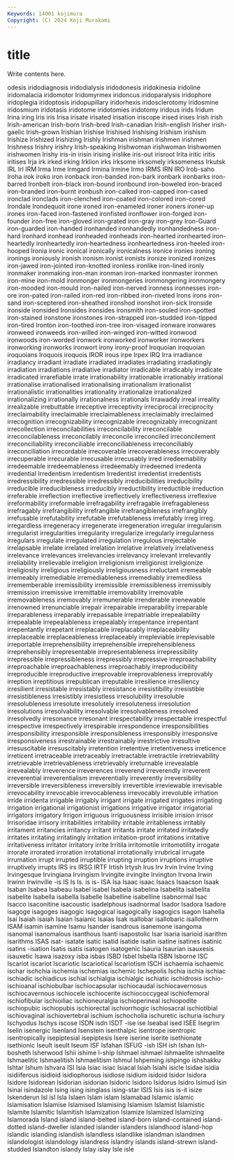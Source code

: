 ```yaml
---
Keywords: 14001 kojimura
Copyright: (C) 2024 Koji Murakami
---
```


# title

Write contents here.



odesis iridodiagnosis iridodialysis iridodonesis iridokinesia iridoline iridomalacia iridomotor Iridomyrmex iridoncus
iridoparalysis iridophore iridoplegia iridoptosis iridopupillary iridorhexis iridosclerotomy iridosmine iridosmium iridotasis
iridotome iridotomies iridotomy iridous irids Iridum Irina iring Iris iris
Irisa irisate irisated irisation iriscope irised irises Irish irish Irish-american
Irish-born Irish-bred Irish-canadian Irish-english Irisher irish-gaelic Irish-grown Irishian Irishise Irishised
Irishising Irishism irishism Irishize Irishized Irishizing Irishly Irishman irishman Irishmen
irishmen Irishness Irishry irishry Irish-speaking Irishwoman irishwoman Irishwomen irishwomen Irishy
iris-in irisin irising irislike iris-out irisroot Irita iritic iritis iritises
Irja irk irked irking Irklion irks irksome irksomely irksomeness Irkutsk
IRL Irl IRM Irma Irme Irmgard Irmina Irmine Irmo IRMS
IRN IRO Irob-saho Iroha irok iroko iron ironback iron-banded iron-bark
ironbark ironbarks iron-barred Ironbelt iron-black iron-bound ironbound iron-boweled iron-braced iron-branded
iron-burnt ironbush iron-calked iron-capped iron-cased ironclad ironclads iron-clenched iron-coated iron-colored
iron-cored Irondale Irondequoit irone ironed iron-enameled ironer ironers ironer-up irones
iron-faced iron-fastened ironfisted ironflower iron-forged iron-founder iron-free iron-gloved iron-grated iron-gray
iron-grey Iron-Guard iron-guarded iron-handed ironhanded ironhandedly ironhandedness iron-hard ironhard ironhead
ironheaded ironheads iron-hearted ironhearted iron-heartedly ironheartedly iron-heartedness ironheartedness iron-heeled iron-hooped
Ironia ironic ironical ironically ironicalness ironice ironies ironing ironings ironiously
ironish ironism ironist ironists ironize ironized ironizes iron-jawed iron-jointed iron-knotted
ironless ironlike iron-lined ironly ironmaker ironmaking iron-man ironman iron-marked ironmaster
ironmen iron-mine iron-mold ironmonger ironmongeries ironmongering ironmongery iron-mooded iron-mould iron-nailed
iron-nerved ironness ironnesses iron-ore iron-pated iron-railed iron-red iron-ribbed iron-riveted Irons
irons iron-sand iron-sceptered iron-sheathed ironshod ironshot iron-sick Ironside ironside ironsided
Ironsides ironsides ironsmith iron-souled iron-spotted iron-stained ironstone ironstones iron-strapped iron-studded
iron-tipped iron-tired Ironton iron-toothed iron-tree iron-visaged ironware ironwares ironweed ironweeds
iron-willed iron-winged iron-witted ironwood ironwoods iron-worded ironwork ironworked ironworker ironworkers
ironworking ironworks ironwort irony irony-proof Iroquoian iroquoian iroquoians Iroquois iroquois
IROR irous irpe Irpex IRQ Irra irradiance irradiancy irradiant irradiate
irradiated irradiates irradiating irradiatingly irradiation irradiations irradiative irradiator irradicable irradicably
irradicate irradicated irrarefiable irrate irrationability irrationable irrationably irrational irrationalise irrationalised
irrationalising irrationalism irrationalist irrationalistic irrationalities irrationality irrationalize irrationalized irrationalizing irrationally
irrationalness irrationals Irrawaddy irreal irreality irrealizable irrebuttable irreceptive irreceptivity irreciprocal
irreciprocity irreclaimability irreclaimable irreclaimableness irreclaimably irreclaimed irrecognition irrecognizability irrecognizable irrecognizably
irrecognizant irrecollection irreconcilabilities irreconcilability irreconcilable irreconcilableness irreconcilably irreconcile irreconciled irreconcilement
irreconciliability irreconciliable irreconciliableness irreconciliably irreconciliation irrecordable irrecoverable irrecoverableness irrecoverably irrecuperable
irrecurable irrecusable irrecusably irred irredeemability irredeemable irredeemableness irredeemably irredeemed irredenta
irredential Irredentism irredentism Irredentist irredentist irredentists irredressibility irredressible irredressibly irreducibilities
irreducibility irreducible irreducibleness irreducibly irreductibility irreductible irreduction irreferable irreflection irreflective
irreflectively irreflectiveness irreflexive irreformability irreformable irrefragability irrefragable irrefragableness irrefragably irrefrangibility
irrefrangible irrefrangibleness irrefrangibly irrefusable irrefutability irrefutable irrefutableness irrefutably irreg irreg.
irregardless irregeneracy irregenerate irregeneration irregular irregularism irregularist irregularities irregularity irregularize
irregularly irregularness irregulars irregulate irregulated irregulation irregulous irrejectable irrelapsable irrelate
irrelated irrelation irrelative irrelatively irrelativeness irrelevance irrelevances irrelevancies irrelevancy irrelevant
irrelevantly irreliability irrelievable irreligion irreligionism irreligionist irreligionize irreligiosity irreligious irreligiously
irreligiousness irreluctant irremeable irremeably irremediable irremediableness irremediably irremediless irrememberable irremissibility
irremissible irremissibleness irremissibly irremission irremissive irremittable irremovability irremovable irremovableness irremovably
irremunerable irrenderable irrenewable irrenowned irrenunciable irrepair irrepairable irreparability irreparable irreparableness
irreparably irrepassable irrepatriable irrepealability irrepealable irrepealableness irrepealably irrepentance irrepentant irrepentantly
irrepetant irreplacable irreplacably irreplaceability irreplaceable irreplaceableness irreplaceably irrepleviable irreplevisable irreportable
irreprehensibility irreprehensible irreprehensibleness irreprehensibly irrepresentable irrepresentableness irrepressibility irrepressible irrepressibleness irrepressibly
irrepressive irreproachability irreproachable irreproachableness irreproachably irreproducibility irreproducible irreproductive irreprovable irreprovableness
irreprovably irreption irreptitious irrepublican irreputable irresilience irresiliency irresilient irresistable irresistably
irresistance irresistibility irresistible irresistibleness irresistibly irresistless irresolubility irresoluble irresolubleness irresolute
irresolutely irresoluteness irresolution irresolutions irresolvability irresolvable irresolvableness irresolved irresolvedly irresonance
irresonant irrespectability irrespectable irrespectful irrespective irrespectively irrespirable irrespondence irresponsibilities irresponsibility
irresponsible irresponsibleness irresponsibly irresponsive irresponsiveness irrestrainable irrestrainably irrestrictive irresultive irresuscitable
irresuscitably irretention irretentive irretentiveness irreticence irreticent irretraceable irretraceably irretractable irretractile
irretrievability irretrievable irretrievableness irretrievably irreturnable irrevealable irrevealably irreverence irreverences irreverend
irreverendly irreverent irreverential irreverentialism irreverentially irreverently irreversibility irreversible irreversibleness irreversibly
irrevertible irreviewable irrevisable irrevocability irrevocable irrevocableness irrevocably irrevoluble irrhation irride
irridenta irrigable irrigably irrigant irrigate irrigated irrigates irrigating irrigation irrigational
irrigationist irrigations irrigative irrigator irrigatorial irrigators irrigatory Irrigon irriguous irriguousness
irrisible irrision irrisor Irrisoridae irrisory irritabilities irritability irritable irritableness irritably
irritament irritancies irritancy irritant irritants irritate irritated irritatedly irritates irritating
irritatingly irritation irritation-proof irritations irritative irritativeness irritator irritatory irrite Irritila
irritomotile irritomotility irrogate irrorate irrorated irroration irrotational irrotationally irrubrical irrugate
irrumation irrupt irrupted irruptible irrupting irruption irruptions irruptive irruptively irrupts
IRS irs IRSG IRTF Irtish Irtysh Irus Irv Irvin Irvine
Irving Irvingesque Irvingiana Irvingism Irvingite irvingite Irvington Irvona Irwin Irwinn
Irwinville -is IS Is Is. is is- ISA Isa Isaac
isaac Isaacs Isaacson Isaak Isaban Isabea Isabeau Isabel isabel Isabela
isabelina Isabelita isabelita isabelite Isabella isabella Isabelle Isabelline isabelline isabnormal
Isac Isacco isaconitine isacoustic isadelphous isadnormal Isador Isadora Isadore isagoge
isagoges isagogic isagogical isagogically isagogics isagon Isahella Isai Isaiah isaiah
Isaian Isaianic Isaias Isak isallobar isallobaric isallotherm ISAM isamin isamine
Isamu Isander isandrous isanemone isangoma isanomal isanomalous isanthous Isanti isapostolic
Isar Isaria isarioid isarithm isarithms ISAS isat- isatate isatic isatid
isatide isatin isatine isatines isatinic isatins -isation Isatis isatis isatogen
isatogenic Isauria Isaurian isauxesis isauxetic Isawa isazoxy isba isbas ISBD
Isbel Isbella ISBN Isborne ISC Iscariot iscariot Iscariotic Iscariotical Iscariotism
ISCH ischaemia ischaemic ischar ischchia ischemia ischemias ischemic Ischepolis Ischia
ischia ischiac ischiadic ischiadicus ischial ischialgia ischialgic ischiatic ischidrosis ischio-
ischioanal ischiobulbar ischiocapsular ischiocaudal ischiocavernosus ischiocavernous ischiocele ischiocerite ischiococcygeal ischiofemoral
ischiofibular ischioiliac ischioneuralgia ischioperineal ischiopodite ischiopubic ischiopubis ischiorectal ischiorrhogic ischiosacral
ischiotibial ischiovaginal ischiovertebral ischium ischocholia ischuretic ischuria ischury Ischyodus Ischys
iscose ISDN isdn ISDT -ise ise Iseabal ised ISEE Isegrim
Iselin isenergic Isenland Isenstein isenthalpic isentrope isentropic isentropically isepiptesial isepiptesis
Isere iserine iserite isethionate isethionic Iseult iseult Iseum ISF Isfahan
ISFUG -ish ISH ish Ishan Ish-bosheth Isherwood Ishii ishime I-ship
Ishmael ishmael Ishmaelite ishmaelite Ishmaelitic Ishmaelitish Ishmaelitism Ishmul Ishpeming ishpingo
ishshakku Ishtar Ishum Ishvara ISI Isia Isiac isiac Isiacal Isiah
Isiahi isicle Isidae isidia isidiiferous isidioid isidiophorous isidiose isidium isidoid
Isidor Isidora Isidore Isidorean Isidorian isidorian Isidoric Isidoro Isidorus Isidro
Isimud Isin Isinai isindazole Ising ising isinglass ising-star ISIS Isis
isis is-it isize Iskenderun Isl isl Isla Islaen Islam islam
Islamabad Islamic islamic Islamisation Islamise Islamised Islamising Islamism Islamist Islamistic
Islamite Islamitic Islamitish Islamization Islamize Islamized Islamizing Islamorada Island island
island-belted island-born island-contained island-dotted island-dweller islanded islander islanders islandhood island-hop
islandic islanding islandish islandless islandlike islandman islandmen islandologist islandology islandress
islandry islands island-strewn island-studded Islandton islandy Islay islay Isle isle
